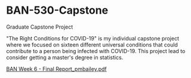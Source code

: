 # BAN-530-Capstone
Graduate Capstone Project

"The Right Conditions for COVID-19" is my individual capstone project where we focused on sixteen different universal conditions that could contribute to a person being infected with COVID-19. This project lead to consider getting a master's degree in statistics. 

[BAN Week 6 - Final Report_pmbailey.pdf](https://github.com/pmb-7684/BAN-530-Capstone/files/9067342/BAN.Week.6.-.Final.Report_pmbailey.pdf)
